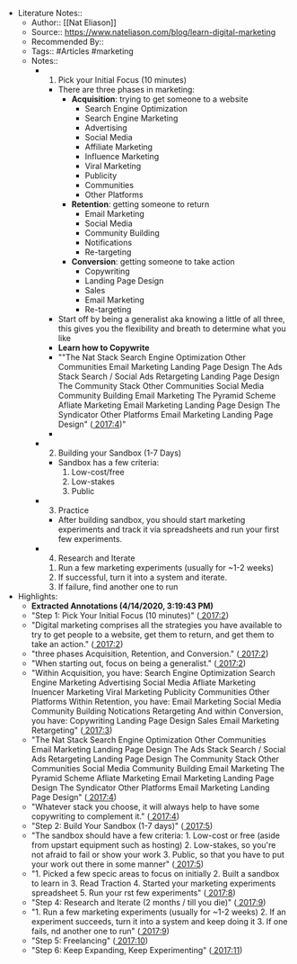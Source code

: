 - Literature Notes::
    - Author:: [[Nat Eliason]]
    - Source:: https://www.nateliason.com/blog/learn-digital-marketing
    - Recommended By:: 
    - Tags:: #Articles #marketing
    - Notes::
        - 1) Pick your Initial Focus (10 minutes)
            - There are three phases in marketing:
                - **Acquisition**: trying to get someone to a website
                    - Search Engine Optimization
                    - Search Engine Marketing
                    - Advertising
                    - Social Media
                    - Affiliate Marketing
                    - Influence Marketing
                    - Viral Marketing
                    - Publicity
                    - Communities
                    - Other Platforms
                - **Retention**: getting someone to return
                    - Email Marketing
                    - Social Media
                    - Community Building
                    - Notifications
                    - Re-targeting
                - **Conversion**: getting someone to take action
                    - Copywriting
                    - Landing Page Design
                    - Sales
                    - Email Marketing
                    - Re-targeting
            - Start off by being a generalist aka knowing a little of all three, this gives you the flexibility and breath to determine what you like
            - **Learn how to Copywrite**
            - ""The Nat Stack Search Engine Optimization Other Communities Email Marketing Landing Page Design The Ads Stack Search / Social Ads Retargeting Landing Page Design The Community Stack Other Communities Social Media Community Building Email Marketing The Pyramid Scheme Afliate Marketing Email Marketing Landing Page Design The Syndicator Other Platforms Email Marketing Landing Page Design" ([ 2017:4](zotero://open-pdf/library/items/A2ZTJDL9?page=4))"
            - 
        - 2) Building your Sandbox (1-7 Days)
            - Sandbox has a few criteria:
                1. Low-cost/free
                2. Low-stakes
                3. Public
        - 3) Practice
            - After building sandbox, you should start marketing experiments and track it via spreadsheets and run your first few experiments.
        - 4) Research and Iterate
            1. Run a few marketing experiments (usually for ~1-2 weeks)
            2. If successful, turn it into a system and iterate.
            3. If failure, find another one to run
- Highlights:
    - **Extracted Annotations (4/14/2020, 3:19:43 PM)**
    - "Step 1: Pick Your Initial Focus (10 minutes)" ([ 2017:2](zotero://open-pdf/library/items/A2ZTJDL9?page=2))
    - "Digital marketing comprises all the strategies you have available to try to get people to a website, get them to return, and get them to take an action." ([ 2017:2](zotero://open-pdf/library/items/A2ZTJDL9?page=2))
    - "three phases Acquisition, Retention, and Conversion." ([ 2017:2](zotero://open-pdf/library/items/A2ZTJDL9?page=2))
    - "When starting out, focus on being a generalist." ([ 2017:2](zotero://open-pdf/library/items/A2ZTJDL9?page=2))
    - "Within Acquisition, you have: Search Engine Optimization Search Engine Marketing Advertising Social Media Afliate Marketing Inuencer Marketing Viral Marketing Publicity Communities Other Platforms Within Retention, you have: Email Marketing Social Media Community Building Notications Retargeting And within Conversion, you have: Copywriting Landing Page Design Sales Email Marketing Retargeting" ([ 2017:3](zotero://open-pdf/library/items/A2ZTJDL9?page=3))
    - "The Nat Stack Search Engine Optimization Other Communities Email Marketing Landing Page Design The Ads Stack Search / Social Ads Retargeting Landing Page Design The Community Stack Other Communities Social Media Community Building Email Marketing The Pyramid Scheme Afliate Marketing Email Marketing Landing Page Design The Syndicator Other Platforms Email Marketing Landing Page Design" ([ 2017:4](zotero://open-pdf/library/items/A2ZTJDL9?page=4))
    - "Whatever stack you choose, it will always help to have some copywriting to complement it." ([ 2017:4](zotero://open-pdf/library/items/A2ZTJDL9?page=4))
    - "Step 2: Build Your Sandbox (1-7 days)" ([ 2017:5](zotero://open-pdf/library/items/A2ZTJDL9?page=5))
    - "The sandbox should have a few criteria: 1. Low-cost or free (aside from upstart equipment such as hosting) 2. Low-stakes, so you're not afraid to fail or show your work 3. Public, so that you have to put your work out there in some manner" ([ 2017:5](zotero://open-pdf/library/items/A2ZTJDL9?page=5))
    - "1. Picked a few specic areas to focus on initially 2. Built a sandbox to learn in 3. Read Traction 4. Started your marketing experiments spreadsheet 5. Run your rst few experiments" ([ 2017:8](zotero://open-pdf/library/items/A2ZTJDL9?page=8))
    - "Step 4: Research and Iterate (2 months / till you die)" ([ 2017:9](zotero://open-pdf/library/items/A2ZTJDL9?page=9))
    - "1. Run a few marketing experiments (usually for ~1-2 weeks) 2. If an experiment succeeds, turn it into a system and keep doing it 3. If one fails, nd another one to run" ([ 2017:9](zotero://open-pdf/library/items/A2ZTJDL9?page=9))
    - "Step 5: Freelancing" ([ 2017:10](zotero://open-pdf/library/items/A2ZTJDL9?page=10))
    - "Step 6: Keep Expanding, Keep Experimenting" ([ 2017:11](zotero://open-pdf/library/items/A2ZTJDL9?page=11))
